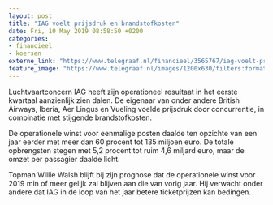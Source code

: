 ```yaml
---
layout: post
title: "IAG voelt prijsdruk en brandstofkosten"
date: Fri, 10 May 2019 08:58:50 +0200
categories: 
- financieel 
- koersen 
externe_link: "https://www.telegraaf.nl/financieel/3565767/iag-voelt-prijsdruk-en-brandstofkosten"
feature_image: "https://www.telegraaf.nl/images/1200x630/filters:format(jpeg):quality(80)/cdn-kiosk-api.telegraaf.nl/41fb5e10-72f1-11e9-bc09-0255c322e81b.jpg"
---
```


<p class="intro">Luchtvaartconcern IAG heeft zijn operationeel resultaat in het eerste kwartaal aanzienlijk zien dalen. De eigenaar van onder andere British Airways, Iberia, Aer Lingus en Vueling voelde prijsdruk door concurrentie, in combinatie met stijgende brandstofkosten.</p> <p>De operationele winst voor eenmalige posten daalde ten opzichte van een jaar eerder met meer dan 60 procent tot 135 miljoen euro. De totale opbrengsten stegen met 5,2 procent tot ruim 4,6 miljard euro, maar de omzet per passagier daalde licht.</p><p>Topman Willie Walsh blijft bij zijn prognose dat de operationele winst voor 2019 min of meer gelijk zal blijven aan die van vorig jaar. Hij verwacht onder andere dat IAG in de loop van het jaar betere ticketprijzen kan bedingen.</p>
